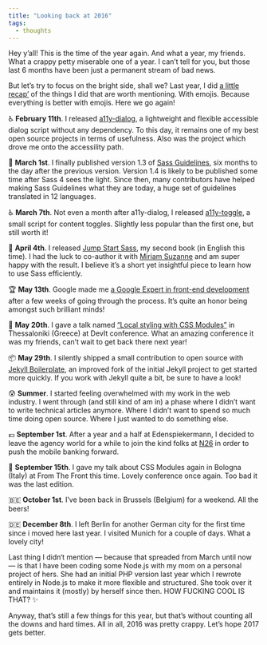 ```yaml
---
title: "Looking back at 2016"
tags:
  - thoughts
---
```


Hey y’all! This is the time of the year again. And what a year, my friends. What a crappy petty miserable one of a year. I can’t tell for you, but those last 6 months have been just a permanent stream of bad news.

But let’s try to focus on the bright side, shall we? Last year, I did [a little recap’](http://hugogiraudel.com/2016/01/05/looking-back-at-2015/) of the things I did that are worth mentioning. With emojis. Because everything is better with emojis. Here we go again!

♿️ **February 11th**. I released [a11y-dialog](https://github.com/edenspiekermann/a11y-dialog), a lightweight and flexible accessible dialog script without any dependency. To this day, it remains one of my best open source projects in terms of usefulness. Also was the project which drove me onto the accessility path.

📝 **March 1st**. I finally published version 1.3 of [Sass Guidelines](http://sass-guidelin.es), six months to the day after the previous version. Version 1.4 is likely to be published some time after Sass 4 sees the light. Since then, many contributors have helped making Sass Guidelines what they are today, a huge set of guidelines translated in 12 languages.

♿️ **March 7th**. Not even a month after a11y-dialog, I released [a11y-toggle](https://github.com/edenspiekermann/a11y-toggle), a small script for content toggles. Slightly less popular than the first one, but still worth it!

📘 **April 4th**. I released [Jump Start Sass](http://howsass.works), my second book (in English this time). I had the luck to co-author it with [Miriam Suzanne](https://twitter.com/mirisuzanne) and am super happy with the result. I believe it’s a short yet insightful piece to learn how to use Sass efficiently.

🏆 **May 13th**. Google made me [a Google Expert in front-end development](https://developers.google.com/experts/people/hugo-giraudel) after a few weeks of going through the process. It’s quite an honor being amongst such brilliant minds!

🎤 **May 20th**. I gave a talk named [“Local styling with CSS Modules”](https://www.youtube.com/watch?v=LIUdaegJi20) in Thessaloniki (Greece) at DevIt conference. What an amazing conference it was my friends, can’t wait to get back there next year!

📦 **May 29th**. I silently shipped a small contribution to open source with [Jekyll Boilerplate](https://github.com/HugoGiraudel/jekyll-boilerplate), an improved fork of the initial Jekyll project to get started more quickly. If you work with Jekyll quite a bit, be sure to have a look!

😰 **Summer**. I started feeling overwhelmed with my work in the web industry. I went through (and still kind of am in) a phase where I didn’t want to write technical articles anymore. Where I didn’t want to spend so much time doing open source. Where I just wanted to do something else. 

💶 **September 1st**. After a year and a half at Edenspiekermann, I decided to leave the agency world for a while to join the kind folks at [N26](https://n26.com) in order to push the mobile banking forward.

🎤 **September 15th**. I gave my talk about CSS Modules again in Bologna (Italy) at From The Front this time. Lovely conference once again. Too bad it was the last edition.

🇧🇪 **October 1st**. I’ve been back in Brussels (Belgium) for a weekend. All the beers!

🇩🇪 **December 8th**. I left Berlin for another German city for the first time since i moved here last year. I visited Munich for a couple of days. What a lovely city!

Last thing I didn‘t mention — because that spreaded from March until now — is that I have been coding some Node.js with my mom on a personal project of hers. She had an initial PHP version last year which I rewrote entirely in Node.js to make it more flexible and structured. She took over it and maintains it (mostly) by herself since then. HOW FUCKING COOL IS THAT? ✨

Anyway, that’s still a few things for this year, but that’s without counting all the downs and hard times. All in all, 2016 was pretty crappy. Let’s hope 2017 gets better.
